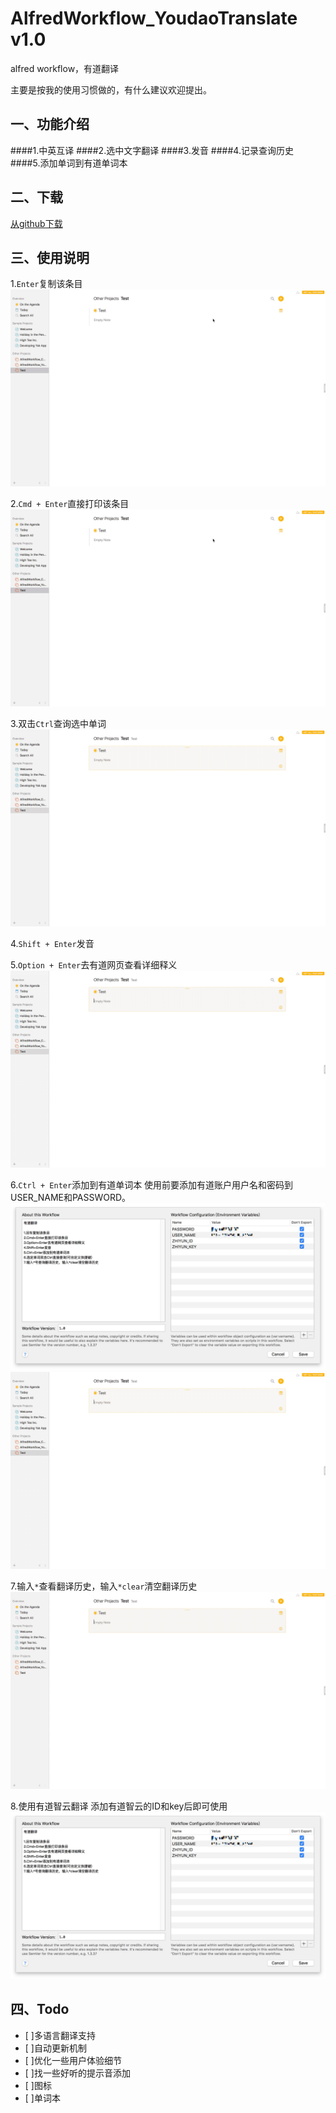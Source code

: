 # AlfredWorkflow_YoudaoTranslate v1.0
alfred workflow，有道翻译

主要是按我的使用习惯做的，有什么建议欢迎提出。

## 一、功能介绍
####1.中英互译
####2.选中文字翻译
####3.发音
####4.记录查询历史
####5.添加单词到有道单词本

## 二、下载
[从github下载](https://github.com/Rouwanzi/AlfredWorkflow_YoudaoTranslate/blob/master/YoudaoDict.alfredworkflow)

## 三、使用说明
1.`Enter`复制该条目
![](screencapture/fuzhi.gif)

2.`Cmd + Enter`直接打印该条目
![](screencapture/zhijiedayin.gif)

3.双击`Ctrl`查询选中单词
![](screencapture/xuandingchaxun.gif)

4.`Shift + Enter`发音

5.`Option + Enter`去有道网页查看详细释义
![](screencapture/dakaiwangye.gif)

6.`Ctrl + Enter`添加到有道单词本
使用前要添加有道账户用户名和密码到USER_NAME和PASSWORD。
![](screencapture/bianliang.jpg)
![](screencapture/tianjiadanciben.gif)

7.输入`*`查看翻译历史，输入`*clear`清空翻译历史
![](screencapture/lishijilu.gif)

8.使用有道智云翻译
添加有道智云的ID和key后即可使用
![](screencapture/bianliang.jpg)

## 四、Todo
- [ ]多语言翻译支持
- [ ]自动更新机制
- [ ]优化一些用户体验细节
- [ ]找一些好听的提示音添加
- [ ]图标
- [ ]单词本


